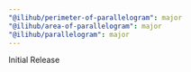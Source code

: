 ```yaml
---
"@ilihub/perimeter-of-parallelogram": major
"@ilihub/area-of-parallelogram": major
"@ilihub/parallelogram": major
---
```


Initial Release
